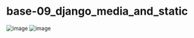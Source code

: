 # base-09_django_media_and_static
![image](https://github.com/user-attachments/assets/8d5b5f88-4b20-4d46-9ed1-a691372a8217)
![image](https://github.com/user-attachments/assets/9147056f-1006-4879-95c9-cfbcfdc443a1)
